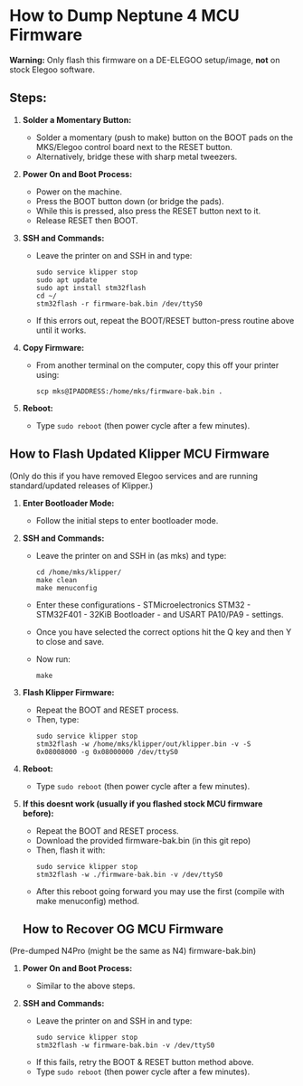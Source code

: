 # How to Dump Neptune 4 MCU Firmware

**Warning:** Only flash this firmware on a DE-ELEGOO setup/image, **not** on stock Elegoo software.

## Steps:

1. **Solder a Momentary Button:**
   - Solder a momentary (push to make) button on the BOOT pads on the MKS/Elegoo control board next to the RESET button.
   - Alternatively, bridge these with sharp metal tweezers.

2. **Power On and Boot Process:**
   - Power on the machine.
   - Press the BOOT button down (or bridge the pads).
   - While this is pressed, also press the RESET button next to it.
   - Release RESET then BOOT.

3. **SSH and Commands:**
   - Leave the printer on and SSH in and type:
     ```
     sudo service klipper stop
     sudo apt update
     sudo apt install stm32flash
     cd ~/
     stm32flash -r firmware-bak.bin /dev/ttyS0
     ```
   - If this errors out, repeat the BOOT/RESET button-press routine above until it works.

4. **Copy Firmware:**
   - From another terminal on the computer, copy this off your printer using:
     ```
     scp mks@IPADDRESS:/home/mks/firmware-bak.bin .
     ```

5. **Reboot:**
   - Type `sudo reboot` (then power cycle after a few minutes).

## How to Flash Updated Klipper MCU Firmware

(Only do this if you have removed Elegoo services and are running standard/updated releases of Klipper.)

1. **Enter Bootloader Mode:**
   - Follow the initial steps to enter bootloader mode.

2. **SSH and Commands:**
   - Leave the printer on and SSH in (as mks) and type:
     ```
     cd /home/mks/klipper/
     make clean
     make menuconfig
     ```
   - Enter these configurations - STMicroelectronics STM32 - STM32F401 - 32KiB Bootloader - and USART PA10/PA9 - settings.
   - Once you have selected the correct options hit the Q key and then Y to close and save.
   - Now run:

     ```
     make
     ```

4. **Flash Klipper Firmware:**
   - Repeat the BOOT and RESET process.
   - Then, type:
     ```
     sudo service klipper stop
     stm32flash -w /home/mks/klipper/out/klipper.bin -v -S 0x08008000 -g 0x08000000 /dev/ttyS0
     ```

5. **Reboot:**
   - Type `sudo reboot` (then power cycle after a few minutes).

6. **If this doesnt work (usually if you flashed stock MCU firmware before):**
   - Repeat the BOOT and RESET process.
   - Download the provided firmware-bak.bin (in this git repo)
   - Then, flash it with:
     ```
     sudo service klipper stop
     stm32flash -w ./firmware-bak.bin -v /dev/ttyS0
     ```
   - After this reboot going forward you may use the first (compile with make menuconfig) method.
   ## How to Recover OG MCU Firmware

(Pre-dumped N4Pro (might be the same as N4) firmware-bak.bin)

1. **Power On and Boot Process:**
   - Similar to the above steps.
   
2. **SSH and Commands:**
   - Leave the printer on and SSH in and type:
     ```
     sudo service klipper stop
     stm32flash -w firmware-bak.bin -v /dev/ttyS0
     ```
   - If this fails, retry the BOOT & RESET button method above.
   - Type `sudo reboot` (then power cycle after a few minutes).

